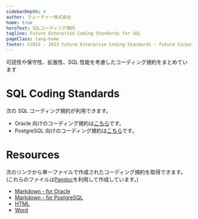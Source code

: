 ```yaml
---
sidebarDepth: 4
author: フューチャー株式会社
home: true
heroText: SQLコーディング規約
tagline: Future Enterprise Coding Standards for SQL
pageClass: lang-home
footer: ©2015 - 2023 Future Enterprise Coding Standards - Future Corporation
---
```


可読性や保守性、拡張性、SQL 性能を考慮したコーディング規約をまとめています

# SQL Coding Standards

次の SQL コーディング規約が利用できます。

- Oracle 向けのコーディング規約は[こちら](./SQLコーディング規約（Oracle）.md)です。
- PostgreSQL 向けのコーディング規約は[こちら](./SQLコーディング規約（PostgreSQL）.md)です。

# Resources

次のリンクから単一ファイルで作成されたコーディング規約を取得できます。  
(これらのファイルは[Pandoc]を利用して作成しています。)

- [Markdown - for Oracle](https://github.com/future-architect/coding-standards/blob/master/documents/forSQL/SQLコーディング規約（Oracle）.md)
- [Markdown - for PostgreSQL](https://github.com/future-architect/coding-standards/blob/master/documents/forSQL/SQLコーディング規約（PostgreSQL）.md)
- [HTML](https://github.com/future-architect/coding-standards/blob/gh-pages/resources/SQLコーディング規約（Oracle）.html)
- [Word](https://github.com/future-architect/coding-standards/raw/gh-pages/resources/SQLコーディング規約（Oracle）.docx)

[pandoc]: https://pandoc.org/
